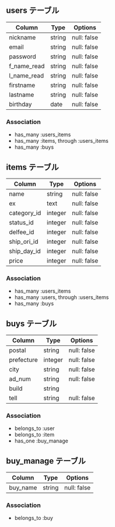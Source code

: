 ## users テーブル
| Column      | Type   | Options     |
| ----------- | ------ | ----------- |
| nickname    | string | null: false |
| email       | string | null: false |
| password    | string | null: false |
| f_name_read | string | null: false |
| l_name_read | string | null: false |
| firstname   | string | null: false |
| lastname    | string | null: false |
| birthday    | date   | null: false |

### Association
- has_many :users_items
- has_many :items, through :users_items
- has_many :buys


## items テーブル
| Column     | Type    | Options     |
| ---------- | ------- | ----------- |
| name       | string  | null: false |
| ex         | text    | null: false |
| category_id| integer | null: false |
| status_id  | integer | null: false |
| delfee_id  | integer | null: false |
| ship_ori_id| integer | null: false |
| ship_day_id| integer | null: false |
| price      | integer | null: false |

### Association
- has_many :users_items
- has_many :users, through :users_items
- has_many :buys


## buys テーブル
| Column    | Type    | Options     |
| --------- | ------- | ----------- |
| postal    | string  | null: false |
| prefecture| integer | null: false |
| city      | string  | null: false |
| ad_num    | string  | null: false |
| build     | string  |             |
| tell      | string  | null: false |

### Association
- belongs_to :user
- belongs_to :item
- has_one :buy_manage


## buy_manage テーブル
| Column    | Type    | Options     |
| --------- | ------- | ----------- |
| buy_name  | string  | null: false |

### Association
- belongs_to :buy
